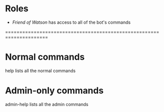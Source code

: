 # Roles

* _Friend of Watson_     has access to all of the bot's commands

=====================================================================

# Normal commands

help                lists all the normal commands

# Admin-only commands

admin-help          lists all the admin commands
